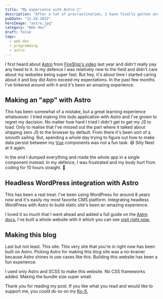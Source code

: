 ```yaml
---
title: "My experience with Astro 🚀"
description: "After a lot of procrastination, I have finally gotten around in using Astro, and I do hate my past self for procrastinating this much."
pubDate: "12.28.2022"
heroImage: "astro.jpg"
category: "Web dev"
draft: false
tags:
  - web dev
  - programming
  - astro
---
```


I first heard about [Astro](https://astro.build/) from [FireShip's video](https://www.youtube.com/watch?v=dsTXcSeAZq8) last year and didn't really pay any heed to it. In my defence I was relatively new to the field and didn't care about my websites being super fast. But hey, it's about time I started caring about it and boy did Astro exceed my expectations. In the past few months I've tinkered around with it and it's been an amazing experience.

## Making an "app" with Astro

This has been somewhat of a mistake, but a great learning experience whatsoever. I tried making this todo application with Astro and I've grown to regret my decision. No matter how hard I tried I didn't get to get my JS to load. Only to realise that I've missed out the part where it talked about shipping zero JS to the browser by default. From there it's been sort of a smooth sailing. But, spending a whole day trying to figure out how to make data persist between my [Vue](https://vuejs.org/) components was not a fun task. 😅 Silly Neel at it again.

In the end I dumped everything and made the whole app in a single component instead. In my defence, I was frustrated and my body hurt from coding for 10 hours straight. 😬

## Headless WordPress integration with Astro

This has been a real treat. I've been using WordPress for around 8 years now and it's easily my most favorite CMS platform. Integrating headless WordPress with Astro to build static site's been an amazing experience.

I loved it so much that I went ahead and added a full guide on the [Astro docs.](https://docs.astro.build/en/guides/cms/wordpress/) I've built a whole website with it which you can see [visit right now.](https://wc-dinos.netlify.app/)

## Making this blog

Last but not least. This site. This very site that you're in right now has been built on Astro. Picking Astro for making this blog site was a no-brainer because Astro shines in use cases like this. Building this website has been a fun experience.

I used only Astro and SCSS to make this website. No CSS frameworks added. Making the bundle size super small.

Thank you for reading my post. If you like what you read and would like to support me, you could do so on my [Ko-fi.](https://ko-fi.com/and249)

